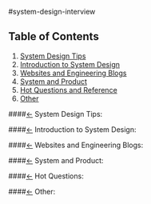 #system-design-interview


## <a name='toc'>Table of Contents</a>
 1. [System Design Tips](#tips)
 1. [Introduction to System Design](#intro)
 1. [Websites and Engineering Blogs](#blog)
 1. [System and Product](#system)
 1. [Hot Questions and Reference](#qs)
 1. [Other](#other)

####[<-](#toc) <a name='tips'>System Design Tips:</a>

####[<-](#toc) <a name='intro'>Introduction to System Design:</a>

####[<-](#toc) <a name='blog'>Websites and Engineering Blogs:</a>

####[<-](#toc) <a name='system'>System and Product:</a>

####[<-](#toc) <a name='qs'>Hot Questions:</a>

####[<-](#toc) <a name='other'>Other:</a>
